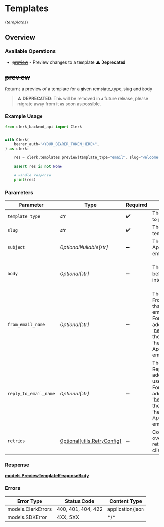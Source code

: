 # Templates
(*templates*)

## Overview

### Available Operations

* [~~preview~~](#preview) - Preview changes to a template :warning: **Deprecated**

## ~~preview~~

Returns a preview of a template for a given template_type, slug and body

> :warning: **DEPRECATED**: This will be removed in a future release, please migrate away from it as soon as possible.

### Example Usage

<!-- UsageSnippet language="python" operationID="PreviewTemplate" method="post" path="/templates/{template_type}/{slug}/preview" -->
```python
from clerk_backend_api import Clerk


with Clerk(
    bearer_auth="<YOUR_BEARER_TOKEN_HERE>",
) as clerk:

    res = clerk.templates.preview(template_type="email", slug="welcome-email", subject="Welcome to our service!", body="Hi, thank you for joining our service.", from_email_name="hello", reply_to_email_name="support")

    assert res is not None

    # Handle response
    print(res)

```

### Parameters

| Parameter                                                                                                                                                                                  | Type                                                                                                                                                                                       | Required                                                                                                                                                                                   | Description                                                                                                                                                                                | Example                                                                                                                                                                                    |
| ------------------------------------------------------------------------------------------------------------------------------------------------------------------------------------------ | ------------------------------------------------------------------------------------------------------------------------------------------------------------------------------------------ | ------------------------------------------------------------------------------------------------------------------------------------------------------------------------------------------ | ------------------------------------------------------------------------------------------------------------------------------------------------------------------------------------------ | ------------------------------------------------------------------------------------------------------------------------------------------------------------------------------------------ |
| `template_type`                                                                                                                                                                            | *str*                                                                                                                                                                                      | :heavy_check_mark:                                                                                                                                                                         | The type of template to preview                                                                                                                                                            | email                                                                                                                                                                                      |
| `slug`                                                                                                                                                                                     | *str*                                                                                                                                                                                      | :heavy_check_mark:                                                                                                                                                                         | The slug of the template to preview                                                                                                                                                        | welcome-email                                                                                                                                                                              |
| `subject`                                                                                                                                                                                  | *OptionalNullable[str]*                                                                                                                                                                    | :heavy_minus_sign:                                                                                                                                                                         | The email subject.<br/>Applicable only to email templates.                                                                                                                                 | Welcome to our service!                                                                                                                                                                    |
| `body`                                                                                                                                                                                     | *Optional[str]*                                                                                                                                                                            | :heavy_minus_sign:                                                                                                                                                                         | The template body before variable interpolation                                                                                                                                            | Hi, thank you for joining our service.                                                                                                                                                     |
| `from_email_name`                                                                                                                                                                          | *Optional[str]*                                                                                                                                                                            | :heavy_minus_sign:                                                                                                                                                                         | The local part of the From email address that will be used for emails.<br/>For example, in the address 'hello@example.com', the local part is 'hello'.<br/>Applicable only to email templates. | hello                                                                                                                                                                                      |
| `reply_to_email_name`                                                                                                                                                                      | *Optional[str]*                                                                                                                                                                            | :heavy_minus_sign:                                                                                                                                                                         | The local part of the Reply To email address that will be used for emails.<br/>For example, in the address 'hello@example.com', the local part is 'hello'.<br/>Applicable only to email templates. | support                                                                                                                                                                                    |
| `retries`                                                                                                                                                                                  | [Optional[utils.RetryConfig]](../../models/utils/retryconfig.md)                                                                                                                           | :heavy_minus_sign:                                                                                                                                                                         | Configuration to override the default retry behavior of the client.                                                                                                                        |                                                                                                                                                                                            |

### Response

**[models.PreviewTemplateResponseBody](../../models/previewtemplateresponsebody.md)**

### Errors

| Error Type         | Status Code        | Content Type       |
| ------------------ | ------------------ | ------------------ |
| models.ClerkErrors | 400, 401, 404, 422 | application/json   |
| models.SDKError    | 4XX, 5XX           | \*/\*              |